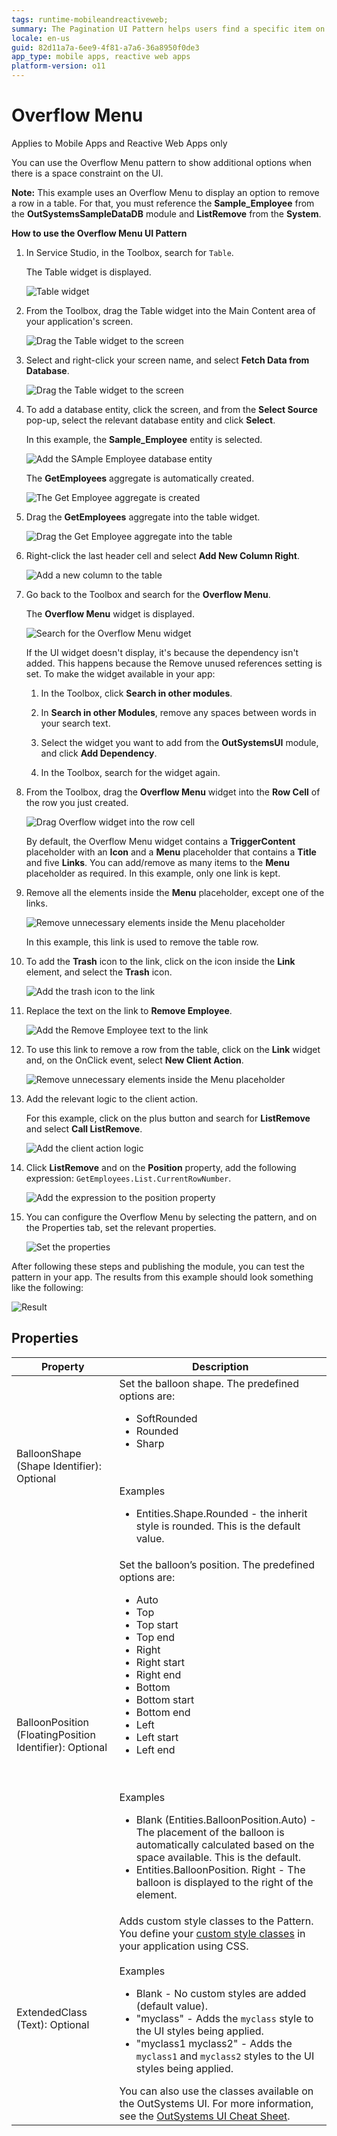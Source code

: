 ```yaml
---
tags: runtime-mobileandreactiveweb;  
summary: The Pagination UI Pattern helps users find a specific item on long listings.
locale: en-us
guid: 82d11a7a-6ee9-4f81-a7a6-36a8950f0de3
app_type: mobile apps, reactive web apps
platform-version: o11
---
```


# Overflow Menu

<div class="info" markdown="1">

Applies to Mobile Apps and Reactive Web Apps only

</div>

You can use the Overflow Menu pattern to show additional options when there is a space constraint on the UI.

**Note:** This example uses an Overflow Menu to display an option to remove a row in a table. For that, you must reference the **Sample_Employee** from the **OutSystemsSampleDataDB** module and **ListRemove** from the **System**.

**How to use the Overflow Menu UI Pattern**

1. In Service Studio, in the Toolbox, search for `Table`.

    The Table widget is displayed.

    ![Table widget](<images/overflow-table-widget-ss.png>)

1. From the Toolbox, drag the Table widget into the Main Content area of your application's screen.

    ![Drag the Table widget to the screen](<images/overflow-drag-widget-ss.png>)

1. Select and right-click your screen name, and select **Fetch Data from Database**.

    ![Drag the Table widget to the screen](<images/overflow-fetchdata-ss.png>)

1. To add a database entity, click the screen, and from the **Select Source** pop-up, select the relevant database entity and click **Select**.

    In this example, the **Sample_Employee** entity is selected.

    ![Add the SAmple Employee database entity](<images/overflow-sampleemployee-ss.png>)

    The **GetEmployees** aggregate is automatically created.

    ![The Get Employee aggregate is created](<images/overflow-getemployees-ss.png>)

1. Drag the **GetEmployees** aggregate into the table widget.

    ![Drag the Get Employee aggregate into the table](<images/overflow-dragaggregate-ss.png>)

1. Right-click the last header cell and select **Add New Column Right**.

    ![Add a new column to the table](<images/overflow-addcolumn-ss.png>)

1. Go back to the Toolbox and search for the **Overflow Menu**.

    The **Overflow Menu** widget is displayed.

    ![Search for the Overflow Menu widget](<images/overflow-overflowwidget-ss.png>)

    If the UI widget doesn't display, it's because the dependency isn't added. This happens because the Remove unused references setting is set. To make the widget available in your app:

    1. In the Toolbox, click **Search in other modules**.

    1. In **Search in other Modules**, remove any spaces between words in your search text.
    
    1. Select the widget you want to add from the **OutSystemsUI** module, and click **Add Dependency**. 
    
    1. In the Toolbox, search for the widget again.

1. From the Toolbox, drag the **Overflow Menu** widget into the **Row Cell** of the row you just created.

    ![Drag Overflow widget into the row cell](<images/overflow-dragoverflow-ss.png>)

    By default, the Overflow Menu widget contains a **TriggerContent** placeholder with an **Icon** and a **Menu** placeholder that contains a **Title** and five **Links**. You can add/remove as many items to the **Menu** placeholder as required. In this example, only one link is kept.

1. Remove all the elements inside the **Menu** placeholder, except one of the links.

    ![Remove unnecessary  elements inside the Menu placeholder](<images/overflow-navigation-ss.png>)

    In this example, this link is used to remove the table row.

1. To add the **Trash** icon to the link, click on the icon inside the **Link** element, and select the **Trash** icon. 

    ![Add the trash icon to the link](<images/overflow-trash-ss.png>)

1. Replace the text on the link to **Remove Employee**. 

    ![Add the Remove Employee text to the link](<images/overflow-removeemployee-ss.png>)

1. To use this link to remove a row from the table, click on the **Link** widget and, on the OnClick event, select **New Client Action**.

    ![Remove unnecessary  elements inside the Menu placeholder](<images/overflow-clientaction-ss.png>)

1. Add the relevant logic to the client action.

    For this example, click on the plus button and search for **ListRemove** and select **Call ListRemove**.

    ![Add the client action logic](<images/overflow-logic-ss.png>)

1. Click **ListRemove** and on the **Position** property, add the following expression: ``GetEmployees.List.CurrentRowNumber``.

    ![Add the expression to the position property](<images/overflow-removelist-ss.png>)

1. You can configure the Overflow Menu by selecting the pattern, and on the Properties tab, set the relevant properties.

    ![Set the properties](<images/overflow-properties-ss.png>)

After following these steps and publishing the module, you can test the pattern in your app.  The results from this example should look something like the following:

![Result](<images/overflow-result.png>)
## Properties

| Property| Description |
|---|---|
|BalloonShape (Shape Identifier): Optional|Set the balloon shape. The predefined options are: <ul><li>SoftRounded</li><li>Rounded</li><li>Sharp</li></ul><br/><br/>Examples<ul><li>Entities.Shape.Rounded - the inherit style is rounded. This is the default value.</li></ul>|
|BalloonPosition (FloatingPosition Identifier): Optional|Set the balloon’s position. The predefined options are:<ul><li>Auto</li><li>Top</li><li>Top start</li><li>Top end</li><li>Right</li><li>Right start</li><li>Right end</li><li>Bottom</li><li>Bottom start</li><li>Bottom end</li><li>Left</li><li>Left start</li><li>Left end</li></ul><br/><br/>Examples <ul><li>Blank (Entities.BalloonPosition.Auto) - The placement of the balloon is automatically calculated based on the space available. This is the default.</li><li>Entities.BalloonPosition. Right - The balloon is displayed to the right of the element.</li></ul>|
|ExtendedClass (Text): Optional| Adds custom style classes to the Pattern. You define your [custom style classes](../../../../../develop/ui/look-feel/css.md) in your application using CSS.<br/><br/>Examples <ul><li>Blank - No custom styles are added (default value).</li><li>"myclass" - Adds the ``myclass`` style to the UI styles being applied.</li><li>"myclass1 myclass2" - Adds the ``myclass1`` and ``myclass2`` styles to the UI styles being applied.</li></ul>You can also use the classes available on the OutSystems UI. For more information, see the [OutSystems UI Cheat Sheet](https://outsystemsui.outsystems.com/OutSystemsUIWebsite/CheatSheet). |

